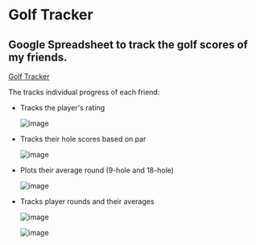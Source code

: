# Golf Tracker
## Google Spreadsheet to track the golf scores of my friends.

[Golf Tracker](https://docs.google.com/spreadsheets/d/1-UuXrx3pnWoeeiqAMxPN1uJgUaPxBWK3X6odDJyIv1k/edit#gid=1193067924)

The tracks individual progress of each friend:
  - Tracks the player's rating
    
    ![image](https://user-images.githubusercontent.com/84108349/150244120-de26b8eb-9195-4268-b6bc-91c3ca6d2d12.png)
  - Tracks their hole scores based on par

    ![image](https://user-images.githubusercontent.com/84108349/150244395-9aec0723-8aba-4536-a861-4744d4aa077c.png)
  - Plots their average round (9-hole and 18-hole)
  
    ![image](https://user-images.githubusercontent.com/84108349/150244322-359d883b-ceaa-4c63-a965-3f64a9aa5f52.png)
  - Tracks player rounds and their averages
  
    ![image](https://user-images.githubusercontent.com/84108349/150244586-53f96397-dc3d-430c-84a3-3e762f20a78b.png)
    
    ![image](https://user-images.githubusercontent.com/84108349/150244607-c0d7e96a-e930-4e7e-ae90-e145fa872c78.png)

